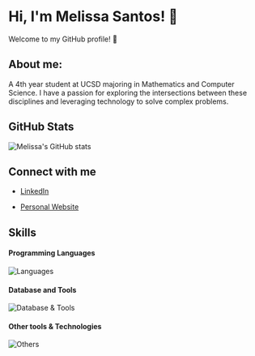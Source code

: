 # Hi, I'm Melissa Santos! 👋

Welcome to my GitHub profile! 🌟
## About me:
A 4th year student at UCSD majoring in Mathematics and Computer Science. I have a passion for exploring the intersections between these disciplines and leveraging technology to solve complex problems.

## GitHub Stats
![Melissa's GitHub stats](https://github-readme-stats.vercel.app/api?username=melissaesantos&show_icons=true&theme=cobalt)

## Connect with me
- [LinkedIn](https://www.linkedin.com/in/melissasantos)

- [Personal Website](https://melissa-santos.siter.io/)

## Skills

#### Programming Languages
![Languages](https://skillicons.dev/icons?i=java,cpp,py,)

#### Database and Tools
![Database & Tools](https://skillicons.dev/icons?i=mysql,mongodb)

#### Other tools & Technologies
![Others](https://skillicons.dev/icons?i=git,github,markdown,vim,vscode,atom,figma)


